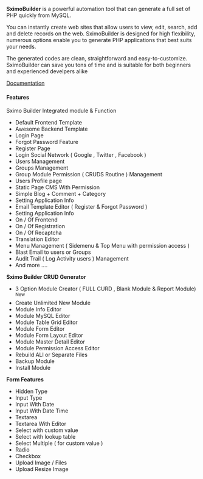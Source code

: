 **SximoBuilder** is a powerful automation tool that can generate a full set of PHP quickly from MySQL. 

You can instantly create web sites that allow users to view, edit, search, add and delete records on the web. SximoBuilder is designed for high flexibility, numerous options enable you to generate PHP applications that best suits your needs. 

The generated codes are clean, straightforward and easy-to-customize. SximoBuilder can save you tons of time and is suitable for both beginners and experienced develpers alike

[Documentation](https://github.com/mangopik/sximo5/wiki)


#### Features

Sximo Builder Integrated module & Function 

- Default Frontend Template
- Awesome Backend Template
- Login Page
- Forgot Password Feature
- Register Page
- Login Social Network ( Google , Twitter , Facebook )
- Users Management
- Groups Management
- Group Module Permission ( CRUDS Routine ) Management
- Users Profile page
- Static Page CMS With Permission
- Simple Blog + Comment + Category
- Setting Application Info
- Email Template Editor ( Register & Forgot Password )
- Setting Application Info
- On / Of Frontend
- On / Of Registration
- On / Of Recaptcha
- Translation Editor
- Menu Management ( Sidemenu & Top Menu with permission access )
- Blast Email to users or Groups
- Audit Trail ( Log Activity users ) Management
- And more ....

**Sximo Builder CRUD Generator**

- 3 Option Module Creator ( FULL CURD , Blank Module & Report Module) <sup> New </sup>
- Create Unlimited New Module
- Module Info Editor
- Module MySQL Editor
- Module Table Grid Editor
- Module Form Editor
- Module Form Layout Editor
- Module Master Detail Editor
- Module Permission Access Editor
- Rebuild ALl or Separate Files
- Backup Module
- Install Module

**Form Features**

- Hidden Type
- Input Type
- Input With Date
- Input With Date Time
- Textarea
- Textarea With Editor
- Select with custom value
- Select with lookup table
- Select Multiple ( for custom value )
- Radio
- Checkbox
- Upload Image / Files
- Upload Resize Image


